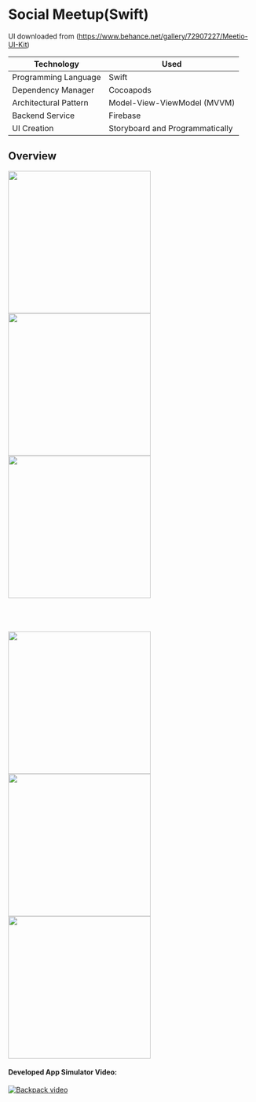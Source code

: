 # Social Meetup(Swift)
UI downloaded from (https://www.behance.net/gallery/72907227/Meetio-UI-Kit)

Technology   |  Used
------------ | -------------
Programming Language | Swift 
Dependency Manager | Cocoapods 
Architectural Pattern | Model-View-ViewModel (MVVM)
Backend Service | Firebase 
UI Creation | Storyboard and Programmatically

## Overview

<p float="left">
<img src="https://raw.githubusercontent.com/kazimunshimun/iOS-app-Practice-Swift-/master/SocialMeetUp/Screenshots/social_trending.png" width="290">
<img src="https://raw.githubusercontent.com/kazimunshimun/iOS-app-Practice-Swift-/master/SocialMeetUp/Screenshots/social_detail.png" width="290">
<img src="https://raw.githubusercontent.com/kazimunshimun/iOS-app-Practice-Swift-/master/SocialMeetUp/Screenshots/social_profile.png" width="290">
</p>
<p><img height="40"></p>
<p float="left">
<img src="https://raw.githubusercontent.com/kazimunshimun/iOS-app-Practice-Swift-/master/SocialMeetUp/Screenshots/create_group.gif" width="290">
<img src="https://raw.githubusercontent.com/kazimunshimun/iOS-app-Practice-Swift-/master/SocialMeetUp/Screenshots/join_group.gif" width="290">
<img src="https://raw.githubusercontent.com/kazimunshimun/iOS-app-Practice-Swift-/master/SocialMeetUp/Screenshots/profile_tour.gif" width="290">
</p>

#### Developed App Simulator Video:

[![Backpack video](http://img.youtube.com/vi/v3i8oToZQUA/0.jpg)](http://www.youtube.com/watch?v=v3i8oToZQUA)
